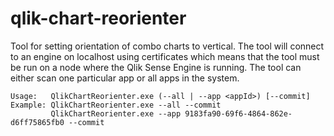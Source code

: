 # qlik-chart-reorienter

Tool for setting orientation of combo charts to vertical. The tool will connect to an engine on localhost using certificates which means that the tool must be run on a node where the Qlik Sense Engine is running. The tool can either scan one particular app or all apps in the system.

```
Usage:   QlikChartReorienter.exe (--all | --app <appId>) [--commit]
Example: QlikChartReorienter.exe --all --commit
         QlikChartReorienter.exe --app 9183fa90-69f6-4864-862e-d6ff75865fb0 --commit
```
